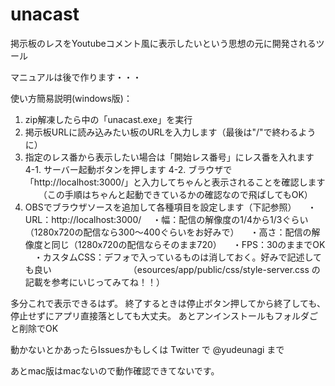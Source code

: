 # unacast
掲示板のレスをYoutubeコメント風に表示したいという思想の元に開発されるツール

マニュアルは後で作ります・・・

使い方簡易説明(windows版)：

1. zip解凍したら中の「unacast.exe」を実行
2. 掲示板URLに読み込みたい板のURLを入力します（最後は"/"で終わるように）
3. 指定のレス番から表示したい場合は「開始レス番号」にレス番を入れます
4-1. サーバー起動ボタンを押します
4-2. ブラウザで「http://localhost:3000/」と入力してちゃんと表示されることを確認します
　　（この手順はちゃんと起動できているかの確認なので飛ばしてもOK）
5. OBSでブラウザソースを追加して各種項目を設定します（下記参照）
　・URL：http://localhost:3000/
　・幅：配信の解像度の1/4から1/3ぐらい（1280x720の配信なら300～400ぐらいをお好みで）
　・高さ：配信の解像度と同じ（1280x720の配信ならそのまま720）
　・FPS：30のままでOK
　・カスタムCSS：デフォで入っているものは消しておく。好みで記述しても良い
　　　　　　　　　（esources/app/public/css/style-server.css の記載を参考にいじってみてね！！）
         
多分これで表示できるはず。
終了するときは停止ボタン押してから終了しても、停止せずにアプリ直接落としても大丈夫。
あとアンインストールもフォルダごと削除でOK

動かないとかあったらIssuesかもしくは Twitter で @yudeunagi まで

あとmac版はmacないので動作確認できてないです。
